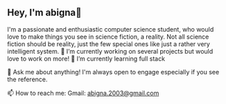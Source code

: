 ## Hey, I'm abigna👋
I'm a passionate and enthusiastic computer science student, who would love to make things you see in science fiction, a reality. Not all science fiction should be reality, just the few special ones like just a rather very intelligent system.
🔭 I’m currently working on several projects but would love to work on more!
🌱 I’m currently learning full stack

💬 Ask me about anything! I'm always open to engage especially if you see the reference.


📫 How to reach me:
   Gmail: abigna.2003@gmail.com
  

